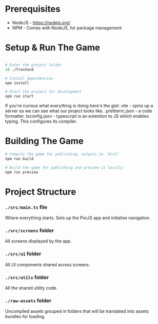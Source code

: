 # Prerequisites

-   NodeJS - https://nodejs.org/
-   NPM - Comes with NodeJS, for package management

# Setup & Run The Game

```sh

# Enter the project folder
cd ./frontend

# Install dependencies
npm install

# Start the project for development
npm run start
```
If you're curious what everything is doing here's the gist:
vite - spins up a server so we can see what our project looks like.
.prettierrc.json - a code formatter.
tsconfig.json - typescript is an extention to JS which enables typing. This configures its compiler.


# Building The Game

```sh
# Compile the game for publishing, outputs to `dist/`
npm run build

# Build the game for publishing and preview it locally
npm run preview
```

# Project Structure

### `./src/main.ts` file

Where everything starts. Sets up the PixiJS app and initialise navigation.

### `./src/screens` folder

All screens displayed by the app.

### `./src/ui` folder

All UI components shared across screens.

### `./src/utils` folder

All the shared utility code.

### `./raw-assets` folder

Uncompiled assets grouped in folders that will be translated into assets bundles for loading.
